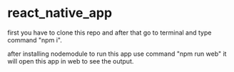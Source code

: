 # react_native_app

first you have to clone this repo and after that go to terminal and type command "npm i".

after installing nodemodule to run this app use command "npm run web" it will open this app in web to see the output.
